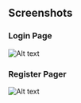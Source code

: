 ## Screenshots

### Login Page
![Alt text](./selfremind/login.png "Login Page")

### Register Pager
![Alt text](./selfremind/home.png "Home Page")